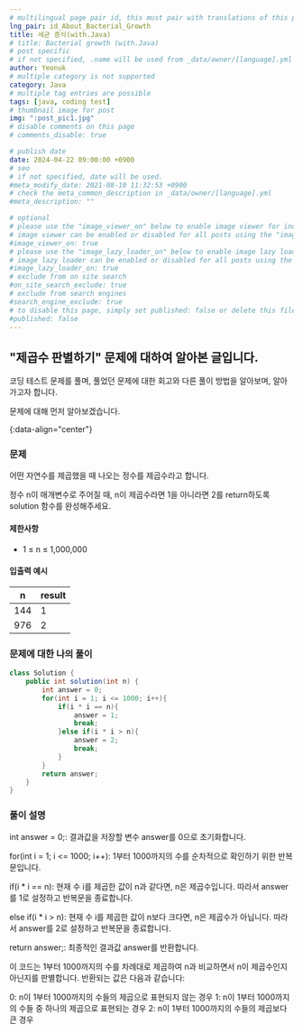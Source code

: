 ```yaml
---
# multilingual page pair id, this must pair with translations of this page. (This name must be unique)
lng_pair: id_About_Bacterial_Growth
title: 세균 증식(with.Java)
# title: Bacterial growth (with.Java)
# post specific
# if not specified, .name will be used from _data/owner/[language].yml
author: Yeonuk
# multiple category is not supported
category: Java
# multiple tag entries are possible
tags: [java, coding test]
# thumbnail image for post
img: ":post_pic1.jpg"
# disable comments on this page
# comments_disable: true

# publish date
date: 2024-04-22 09:00:00 +0900
# seo
# if not specified, date will be used.
#meta_modify_date: 2021-08-10 11:32:53 +0900
# check the meta_common_description in _data/owner/[language].yml
#meta_description: ""

# optional
# please use the "image_viewer_on" below to enable image viewer for individual pages or posts (_posts/ or [language]/_posts folders).
# image viewer can be enabled or disabled for all posts using the "image_viewer_posts: true" setting in _data/conf/main.yml.
#image_viewer_on: true
# please use the "image_lazy_loader_on" below to enable image lazy loader for individual pages or posts (_posts/ or [language]/_posts folders).
# image lazy loader can be enabled or disabled for all posts using the "image_lazy_loader_posts: true" setting in _data/conf/main.yml.
#image_lazy_loader_on: true
# exclude from on site search
#on_site_search_exclude: true
# exclude from search engines
#search_engine_exclude: true
# to disable this page, simply set published: false or delete this file
#published: false
---
```


<!-- outline-start -->

## "제곱수 판별하기" 문제에 대하여 알아본 글입니다.

코딩 테스트 문제를 풀며, 풀었던 문제에 대한 회고와 다른 풀이 방법을 알아보며, 알아가고자 합니다.

문제에 대해 먼저 알아보겠습니다.

{:data-align="center"}

<!-- outline-end -->

### 문제

어떤 자연수를 제곱했을 때 나오는 정수를 제곱수라고 합니다.

정수 n이 매개변수로 주어질 때, n이 제곱수라면 1을 아니라면 2를 return하도록 solution 함수를 완성해주세요.

#### 제한사항

- 1 ≤ n ≤ 1,000,000

#### 입출력 예시

| n   | result |
| --- | ------ |
| 144 | 1      |
| 976 | 2      |

<!-- | str1                     | str2   | result |
| ------------------------ | ------ | ------ |
| "ab6CDE443fgh22iJKlmn1o" | "6CD"  | 1      |
| "ppprrrogrammers"        | "pppp" | 2      |
| "AbcAbcA"                | "AAA"  | 2      | -->

### 문제에 대한 나의 풀이

```java
class Solution {
    public int solution(int n) {
        int answer = 0;
        for(int i = 1; i <= 1000; i++){
            if(i * i == n){
                answer = 1;
                break;
            }else if(i * i > n){
                answer = 2;
                break;
            }
        }
        return answer;
    }
}
```

### 풀이 설명

int answer = 0;: 결과값을 저장할 변수 answer를 0으로 초기화합니다.

for(int i = 1; i <= 1000; i++): 1부터 1000까지의 수를 순차적으로 확인하기 위한 반복문입니다.

if(i \* i == n): 현재 수 i를 제곱한 값이 n과 같다면, n은 제곱수입니다. 따라서 answer를 1로 설정하고 반복문을 종료합니다.

else if(i \* i > n): 현재 수 i를 제곱한 값이 n보다 크다면, n은 제곱수가 아닙니다. 따라서 answer를 2로 설정하고 반복문을 종료합니다.

return answer;: 최종적인 결과값 answer를 반환합니다.

이 코드는 1부터 1000까지의 수를 차례대로 제곱하여 n과 비교하면서 n이 제곱수인지 아닌지를 판별합니다. 반환되는 값은 다음과 같습니다:

0: n이 1부터 1000까지의 수들의 제곱으로 표현되지 않는 경우
1: n이 1부터 1000까지의 수들 중 하나의 제곱으로 표현되는 경우
2: n이 1부터 1000까지의 수들의 제곱보다 큰 경우
